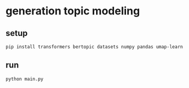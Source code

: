 # generation topic modeling

## setup

```shell
pip install transformers bertopic datasets numpy pandas umap-learn
```

## run

```shell
python main.py
```
